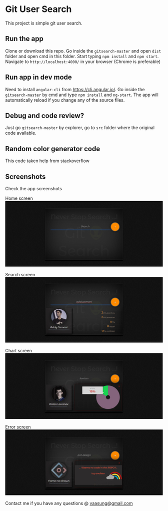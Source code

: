 # Git User Search

This project is simple git user search.

## Run the app

Clone or download this repo. Go inside the `gitsearch-master` and open `dist` folder and open cmd in this folder. Start typing `npm install` and `npm start`. Navigate to `http://localhost:4000/` in your browser (Chrome is preferable) 

##  Run app in dev mode

Need to install `angular-cli` from https://cli.angular.io/. Go inside the `gitsearch-master` by cmd and type `npm install` and `ng-start`. The app will automatically reload if you change any of the source files. 

##  Debug and code review?

Just go `gitsearch-master` by explorer, go to `src` folder where the original code available.

## Random color generator code

This code taken help from stackoverflow

## Screenshots

Check the app screenshots

Home screen
![ScreenShot](https://raw.githubusercontent.com/vaasung/gitsearch/master/trash/screebshot/homeScreen-min.jpg)

Search screen
![ScreenShot](https://raw.githubusercontent.com/vaasung/gitsearch/master/trash/screebshot/searched-min.jpg)

Chart screen
![ScreenShot](https://raw.githubusercontent.com/vaasung/gitsearch/master/trash/screebshot/chartview-min.jpg)

Error screen
![ScreenShot](https://raw.githubusercontent.com/vaasung/gitsearch/master/trash/screebshot/error-min.jpg)

Contact me if you have any questions @ vaasung@gmail.com
